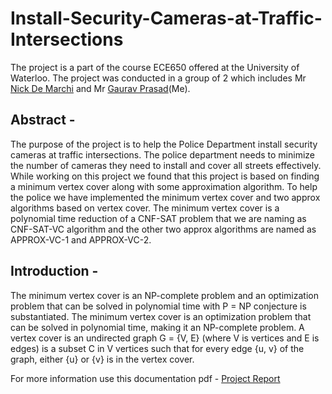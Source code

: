 # Install-Security-Cameras-at-Traffic-Intersections 
The project is a part of the course ECE650 offered at the University of Waterloo. The project was conducted in a group of 2 which includes Mr [Nick De Marchi](https://www.linkedin.com/in/nickdemarchi/) and Mr [Gaurav Prasad](https://www.linkedin.com/in/gaurav-prasad-53a68a14a/)(Me).

## Abstract -
The purpose of the project is to help the Police Department install security cameras at traffic intersections. The police department needs to minimize the number of cameras they need to install and cover all streets effectively. While working on this project we found that this project is based on finding a minimum vertex cover along with some approximation algorithm. To help the police we have implemented the minimum vertex cover and two approx algorithms based on vertex cover. The minimum vertex cover is a polynomial time reduction of a CNF-SAT problem that we are naming as CNF-SAT-VC algorithm and the other two approx algorithms are named as APPROX-VC-1 and APPROX-VC-2.

## Introduction -
The minimum vertex cover is an NP-complete problem and an optimization problem that can be solved in polynomial time with P = NP conjecture is substantiated. The minimum vertex cover is an optimization problem that can be solved in polynomial time, making it an NP-complete problem. A vertex cover is an undirected graph G = {V, E} (where V is vertices and E is edges) is a subset C in V vertices such that for every edge {u, v} of the graph, either {u} or {v} is in the vertex cover.

For more information use this documentation pdf - [Project Report](https://github.com/gaurav26-coder/Install-Security-Cameras-at-Traffic-Intersections/blob/main/report.pdf)
